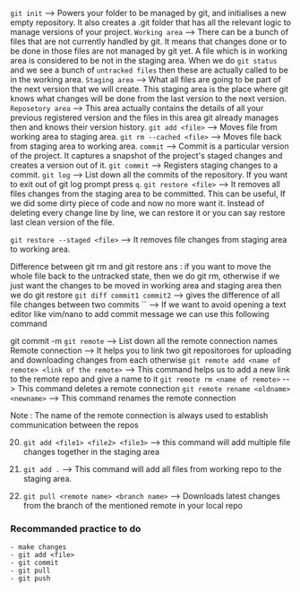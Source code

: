 `git init` --> Powers your folder to be managed by git, and initialises a new empty repository. It also creates a .git folder that has all the relevant logic to manage versions of your project.
`Working area` --> There can be a bunch of files that are not currently  handled by git. It means that changes done or to be done in those files are not managed by git yet. A file which is in working area is considered to be not in the staging area. When we do `git status` and we see a bunch of `untracked files` then these are actually called to be in the working area.
`Staging area` --> What all files are going to be part of the next version that we will create. This staging area is the place where git knows what changes will be done from the last version to the next version.
`Reposetory area` --> This area actually contains the details of all your previous registered version and the files in this area git already manages then and knows their version history.
`git add <file>` --> Moves file from working area to staging area.
`git rm --cached <file>` --> Moves file back from staging area to working area.
`commit` --> Commit is a particular version of the project. It captures a snapshot of the project's staged changes and creates a version out of it.
`git commit` --> Registers staging changes to a commit.
`git log` --> List down all the commits of the repository. If you want to exit out of git log prompt press `q`.
`git restore <file>` --> It removes all files changes from the staging area to be committed. This can be useful, If we did some dirty piece of code and now no more want it. Instead of deleting every change line by line, we can restore it or you can say restore last clean version of the file.

`git restore --staged <file>` --> It removes file changes from staging area to working area.

Difference between git rm and git restore 
ans : if you want to move the whole file back to the untracked state, then we do git rm, otherwise if we just want the changes to be moved in working area and staging area then we do git restore
`git diff commit1 commit2` --> gives the difference of all file changes between two commits
`` --> If we want to avoid opening a text editor like vim/nano to add commit message we can use this following command

git commit -m <your commit message>
`git remote` --> List down all the remote connection names
Remote connection --> It helps you to link two git repositoroes for uploading and downloading changes from each otherwise
`git remote add <name of remote> <link of the remote>` --> This command helps us to add a new link to the remote repo and give a name to it
`git remote rm <name of remote>` --> This command deletes a remote connection
`git remote rename <oldname> <newname>` --> This command renames the remote connection

Note : The name of the remote connection is always used to establish communication between the repos


20. `git add <file1> <file2> <file3>` --> this command will add multiple file changes together in the staging area

21. `git add .` --> This command will add all files from working repo to the staging area.

22. `git pull <remote name> <branch name>` --> Downloads latest changes from the branch of the mentioned remote in your local repo


### Recommanded practice to do 

    - make changes 
    - git add <file>
    - git commit
    - git pull
    - git push
